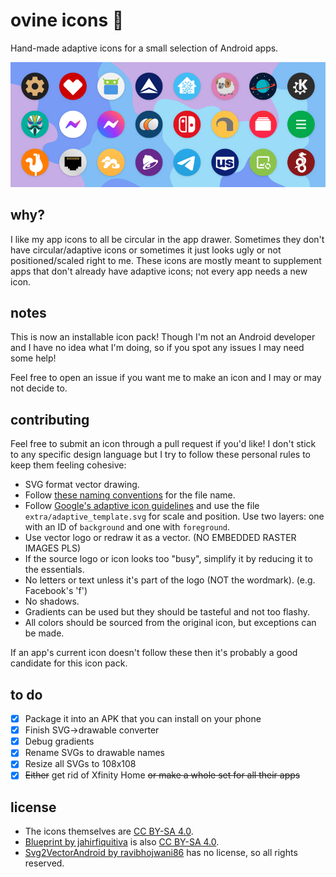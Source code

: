# ovine icons 🐏

Hand-made adaptive icons for a small selection of Android apps.

![icon preview image](extra/preview.png)

## why?

I like my app icons to all be circular in the app drawer. Sometimes they don't have circular/adaptive icons or sometimes it just looks ugly or not positioned/scaled right to me. These icons are mostly meant to supplement apps that don't already have adaptive icons; not every app needs a new icon.

## notes

This is now an installable icon pack! Though I'm not an Android developer and I have no idea what I'm doing, so if you spot any issues I may need some help!

Feel free to open an issue if you want me to make an icon and I may or may not decide to.

## contributing

Feel free to submit an icon through a pull request if you'd like! I don't stick to any specific design language but I try to follow these personal rules to keep them feeling cohesive:
- SVG format vector drawing.
- Follow <a href="https://github.com/jahirfiquitiva/Blueprint/wiki/Setting-up-icon-pack-(Part-2}#naming-icons">these naming conventions</a> for the file name.
- Follow [Google's adaptive icon guidelines](https://developer.android.com/google-play/resources/icon-design-specifications) and use the file `extra/adaptive_template.svg` for scale and position. Use two layers: one with an ID of `background` and one with `foreground`.
- Use vector logo or redraw it as a vector. (NO EMBEDDED RASTER IMAGES PLS)
- If the source logo or icon looks too "busy", simplify it by reducing it to the essentials.
- No letters or text unless it's part of the logo (NOT the wordmark). (e.g. Facebook's 'f')
- No shadows.
- Gradients can be used but they should be tasteful and not too flashy.
- All colors should be sourced from the original icon, but exceptions can be made.

If an app's current icon doesn't follow these then it's probably a good candidate for this icon pack.

## to do

- [x] Package it into an APK that you can install on your phone
- [x] Finish SVG->drawable converter
- [x] Debug gradients
- [x] Rename SVGs to drawable names
- [x] Resize all SVGs to 108x108
- [x] ~~Either~~ get rid of Xfinity Home ~~or make a whole set for all their apps~~

## license

- The icons themselves are [CC BY-SA 4.0](https://creativecommons.org/licenses/by-sa/4.0/).
- [Blueprint by jahirfiquitiva](https://github.com/jahirfiquitiva/Blueprint) is also [CC BY-SA 4.0](https://creativecommons.org/licenses/by-sa/4.0/).
- [Svg2VectorAndroid by ravibhojwani86](https://github.com/ravibhojwani86/Svg2VectorAndroid) has no license, so all rights reserved.
